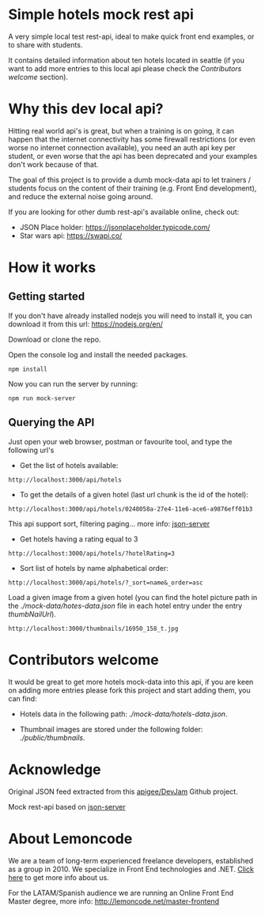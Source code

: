 # Simple hotels mock rest api

A very simple local test rest-api, ideal to make quick front end examples, or to share with students.

It contains detailed information about ten hotels located in seattle (if you want to add
more entries to this local api please check the _Contributors welcome_ section).

# Why this dev local api?

Hitting real world api's is great, but when a training is on going, it can happen that 
the internet connectivity has some firewall restrictions (or even worse no internet connection available), you need an auth api key per
student, or even worse that the api has been deprecated and  your examples don't work because of that.

The goal of this project is to provide a dumb mock-data api to let trainers / students focus
on the content of their training (e.g. Front End development), and reduce the external noise going around.

If you are looking for other dumb rest-api's available online, check out:

- JSON Place holder: https://jsonplaceholder.typicode.com/
- Star wars api: https://swapi.co/

# How it works

## Getting started

If you don't have already installed nodejs you will need to install it, you can download it from this
url: https://nodejs.org/en/

Download or clone the repo.

Open the console log and install the needed packages.

```
npm install
```

Now you can run the server by running:

```
npm run mock-server
```

## Querying the API

Just open your web browser, postman or favourite tool, and type the following url's

- Get the list of hotels available:

```
http://localhost:3000/api/hotels
```

- To get the details of a given hotel (last url chunk is the id of the hotel):

```
http://localhost:3000/api/hotels/0248058a-27e4-11e6-ace6-a9876eff01b3
```

This api support sort, filtering paging... more info: [json-server](https://github.com/typicode/json-server)

- Get hotels having a rating equal to 3

```
http://localhost:3000/api/hotels/?hotelRating=3
```

- Sort list of hotels by name alphabetical order:

```
http://localhost:3000/api/hotels/?_sort=name&_order=asc
```

Load a given image from a given hotel (you can find the hotel picture path in the
_./mock-data/hotes-data.json_ file in each hotel entry under the entry _thumbNailUrl_).

```
http://localhost:3000/thumbnails/16950_158_t.jpg
```

# Contributors welcome

It would be great to get more hotels mock-data into this api, if you are keen on adding more entries
please fork this project and start adding them, you can find: 

- Hotels data in the following path:
_./mock-data/hotels-data.json_.

- Thumbnail images are stored under the following folder:
_./public/thumbnails_.

# Acknowledge

Original JSON feed extracted from this [apigee/DevJam](https://github.com/apigee/DevJam/blob/master/Resources/hotels-data.json) Github project.

Mock rest-api based on [json-server](https://github.com/typicode/json-server)

# About Lemoncode

We are a team of long-term experienced freelance developers, established as a group in 2010.
We specialize in Front End technologies and .NET. [Click here](http://lemoncode.net/services/en/#en-home) to get more info about us.

For the LATAM/Spanish audience we are running an Online Front End Master degree, more info: http://lemoncode.net/master-frontend